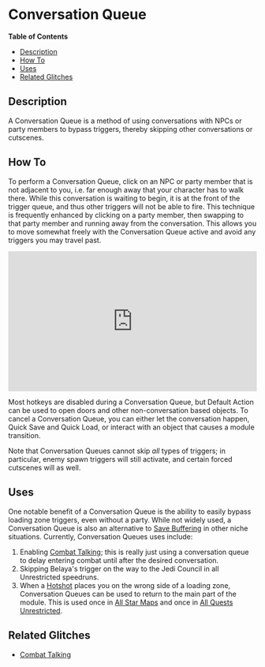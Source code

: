 <style>
.video-container {
  position: relative;
  padding-bottom: 56.25%; /* 16:9 */
  height: 0;
}
.video-container iframe {
  position: absolute;
  top: 0;
  left: 0;
  width: 100%;
  height: 100%;
}
</style>

# Conversation Queue

**Table of Contents**
- [Description](#description)
- [How To](#how-to)
- [Uses](#uses)
- [Related Glitches](#related-glitches)

## Description

A Conversation Queue is a method of using conversations with NPCs or party members to bypass triggers, thereby skipping other conversations or cutscenes.

## How To

To perform a Conversation Queue, click on an NPC or party member that is not adjacent to you, i.e. far enough away that your character has to walk there.  While this conversation is waiting to begin, it is at the front of the trigger queue, and thus other triggers will not be able to fire.  This technique is frequently enhanced by clicking on a party member, then swapping to that party member and running away from the conversation.  This allows you to move somewhat freely with the Conversation Queue active and avoid any triggers you may travel past.

<div class="video-container">
    <iframe title="YouTube video player" src="https://www.youtube.com/embed/6Twe6gQyuPE" frameborder="0"></iframe>
</div>

Most hotkeys are disabled during a Conversation Queue, but Default Action can be used to open doors and other non-conversation based objects.  To cancel a Conversation Queue, you can either let the conversation happen, Quick Save and Quick Load, or interact with an object that causes a module transition.

Note that Conversation Queues cannot skip *all* types of triggers; in particular, enemy spawn triggers will still activate, and certain forced cutscenes will as well.

## Uses

One notable benefit of a Conversation Queue is the ability to easily bypass loading zone triggers, even without a party.  While not widely used, a Conversation Queue is also an alternative to [Save Buffering](<Save Buffering>) in other niche situations.  Currently, Conversation Queues uses include:

1. Enabling [Combat Talking](<Combat Talking>); this is really just using a conversation queue to delay entering combat until after the desired conversation.
2. Skipping Belaya's trigger on the way to the Jedi Council in all Unrestricted speedruns.
3. When a [Hotshot](</Major Glitches/Hotshot>) places you on the wrong side of a loading zone, Conversation Queues can be used to return to the main part of the module.  This is used once in [All Star Maps](</Route Guides/All Star Maps>) and once in [All Quests Unrestricted](</Route Guides/All Quests Unrestricted>).

## Related Glitches

* [Combat Talking](<Combat Talking>)
